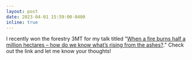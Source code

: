 ```yaml
---
layout: post
date: 2023-04-01 15:59:00-0400
inline: true
---
```


I recently won the forestry 3MT for my talk titled "[When a fire burns half a million hectares – how do we know what’s rising from the ashes?](https://www.youtube.com/watch?v=AxXn8v0a43w)." Check out the link and let me know your thoughts! 
